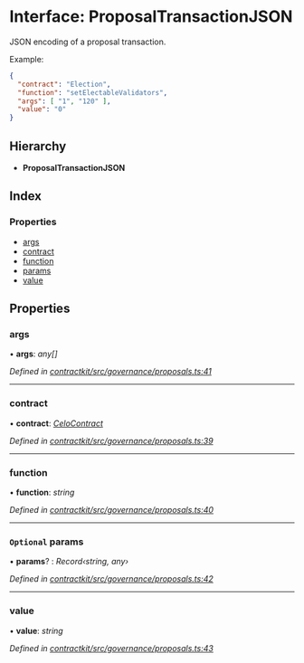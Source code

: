 # Interface: ProposalTransactionJSON

JSON encoding of a proposal transaction.

Example:
```json
{
  "contract": "Election",
  "function": "setElectableValidators",
  "args": [ "1", "120" ],
  "value": "0"
}
```

## Hierarchy

* **ProposalTransactionJSON**

## Index

### Properties

* [args](_governance_proposals_.proposaltransactionjson.md#args)
* [contract](_governance_proposals_.proposaltransactionjson.md#contract)
* [function](_governance_proposals_.proposaltransactionjson.md#function)
* [params](_governance_proposals_.proposaltransactionjson.md#optional-params)
* [value](_governance_proposals_.proposaltransactionjson.md#value)

## Properties

###  args

• **args**: *any[]*

*Defined in [contractkit/src/governance/proposals.ts:41](https://github.com/celo-org/celo-monorepo/blob/master/packages/contractkit/src/governance/proposals.ts#L41)*

___

###  contract

• **contract**: *[CeloContract](../enums/_base_.celocontract.md)*

*Defined in [contractkit/src/governance/proposals.ts:39](https://github.com/celo-org/celo-monorepo/blob/master/packages/contractkit/src/governance/proposals.ts#L39)*

___

###  function

• **function**: *string*

*Defined in [contractkit/src/governance/proposals.ts:40](https://github.com/celo-org/celo-monorepo/blob/master/packages/contractkit/src/governance/proposals.ts#L40)*

___

### `Optional` params

• **params**? : *Record‹string, any›*

*Defined in [contractkit/src/governance/proposals.ts:42](https://github.com/celo-org/celo-monorepo/blob/master/packages/contractkit/src/governance/proposals.ts#L42)*

___

###  value

• **value**: *string*

*Defined in [contractkit/src/governance/proposals.ts:43](https://github.com/celo-org/celo-monorepo/blob/master/packages/contractkit/src/governance/proposals.ts#L43)*
